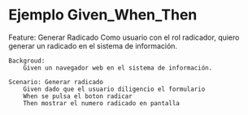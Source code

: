 # Ejemplo Given_When_Then

Feature: Generar Radicado
	Como usuario con el rol radicador, quiero generar un radicado en el sistema de información.
	
	Backgroud:
		Given un navegador web en el sistema de información.
		
	Scenario: Generar radicado
		Given dado que el usuario diligencio el formulario
		When se pulsa el boton radicar
		Then mostrar el numero radicado en pantalla